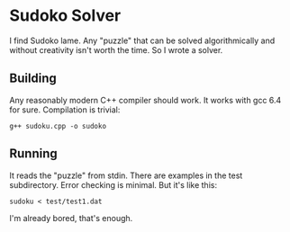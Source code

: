# Sudoko Solver

I find Sudoko lame. Any "puzzle" that can be solved algorithmically and without creativity
isn't worth the time. So I wrote a solver.

## Building

Any reasonably modern C++ compiler should work. It works with gcc 6.4 for sure. Compilation is trivial:

`g++ sudoku.cpp -o sudoko`

## Running

It reads the "puzzle" from stdin. There are examples in the test subdirectory. Error checking is
minimal. But it's like this:

`sudoku < test/test1.dat`

I'm already bored, that's enough.
